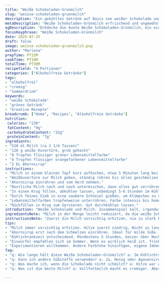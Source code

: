 ```yaml
---
title: "Weiße Schokoladen-Grünmilch"
slug: "weisse-schokoladen-gruenmilch"
description: "Ein gekühltes Getränk auf Basis von weißer Schokolade und Milch. Angepasst mit weniger Milch und einem anderen Süßungsmittel. Farbgeber geändert zu grün und orange, für eine überraschende Optik. Zubereitungszeit leicht variiert. Die Milch wird erst aufgekocht, dann die Schokolade darin geschmolzen, Abkühlzeit angepasst. Geschmacksrichtung dezent süß, cremig und kühl. Vegetarisch, glutenfrei, ohne Nüsse und Eier. Einfach, schnell, experimentell."
metaDescription: "Weiße Schokoladen-Grünmilch erfrischend und ungewöhnlich, ein toller Genuss für laue Sommerabende oder den süßen Start am Morgen."
ogDescription: "Entdecke die bunte Weiße Schokoladen-Grünmilch, ein einzigartiges alkoholfreies Getränk mit intensivem Geschmack."
focusKeyphrase: "Weiße Schokoladen-Grünmilch"
date: 2025-07-25
draft: false
image: weisse-schokoladen-gruenmilch.png
author: "Marlena"
prepTime: PT15M
cookTime: PT10M
totalTime: PT30M
recipeYield: "4 Portionen"
categories: ["Alkoholfreie Getränke"]
tags:
- "alkoholfrei"
- "cremig"
- "Sommerdrink"
keywords:
- "weiße Schokolade"
- "grünes Getränk"
- "kreative Rezepte"
breadcrumb: ["Home", "Recipes", "Alkoholfreie Getränke"]
nutrition: 
 calories: "230"
 fatContent: "9g"
 carbohydrateContent: "32g"
 proteinContent: "7g"
ingredients:
- "520 ml Milch (ca 2 1/4 Tassen)"
- "120 g weiße Kuvertüre, grob gehackt"
- "8 Tropfen flüssiger grüner Lebensmittelfarbe"
- "4 Tropfen flüssiger orangefarbener Lebensmittelfarbe"
- "2 EL Ahornsirup"
instructions:
- "Milch in einem kleinen Topf kurz aufkochen, etwa 5 Minuten lang bei niedriger Hitze weiter erwärmen."
- "Weißkuvertüre zur Milch geben, ständig rühren bis alles geschmolzen und verrührt ist."
- "Ahornsirup einrühren und vom Herd nehmen."
- "Restliche Milch nach und nach untermischen, dann alles gut verrühren."
- "In einen Krug füllen, abkühlen lassen, unbedingt 5-6 Stunden im Kühlschrank kalt stellen."
- "Durch feines Sieb in eine saubere Schüssel gießen, um Klümpchen zu entfernen."
- "Lebensmittelfarben tropfenweise unterrühren, Farbe intensiv bis homogen verändern."
- "Rückfüllen in Krug zum Servieren. Gut durchkühlen lassen."
introduction: "Weiße Schokolade und Milch. Zusammenspiel kalt, irgendwie mystisch. Farbe nicht klassisch, grün mit einem Touch Orange. Nicht für jeden, aber auffallend. Einfach zuzubereiten, wenig Zutaten. Ahornsirup statt Zucker nimmt die Schärfe raus. Milchmenge reduziert, intensiver Schokoladengeschmack. Zwischenzeitlich einkühlen, dann noch mal filtern. Flüssigkeit klarer. Freude für die Augen und Zunge. Frisch und cremig. Leicht anders und experimentell. Ach, und für Vegetarier immer passend. Glutenfrei sowieso. Ohne Eier, ohne Nüsse. Unkompliziert, schnell. Niemand überfordert. Ideal für laue Sommerabende oder als süßer Start am Morgen. Farbenfroh. Erwärmt, geschmolzen, dann kühl. Warten, nicht überstürzen."
ingredientsNote: "Milch in der Menge leicht reduziert, da die weiße Schokolade sonst zu mild wird. Die Kuvertüre ist grob geschnitten, damit sie schneller und gleichmäßiger schmilzt. Ahornsirup ersetzt den klassischen Zucker, sorgt für eine natürliche Süße mit leicht karamelligem Aroma. Farbgebung verändert: Grüntöne bleiben, aber Orange kommt dazu, erhöht die visuelle Spannung im Getränk. Lebensmittelfarben sollten flüssig sein für bessere Verteilung. Milch sollte frisch und möglichst vollfett sein, damit das Getränk cremiger und vollmundiger schmeckt. Kuvertüre von guter Qualität wichtig, nicht zu billig, sonst wird die Konsistenz zu wässrig oder zu fettig. Für Allergiker besonders geeignet, da keine Nüsse oder Eier enthalten sind."
instructionsNote: "Zuerst die Milch vorsichtig erhitzen, nie zu stark kochen, damit sie nicht anbrennt und keine Haut bildet. Währenddessen Kuvertüre hacken, grob genug, damit sie schneller schmilzt, aber nicht zu fein, damit es keine Klümpchen gibt. Beim Schmelzen die Hitze reduzieren, ständig rühren, sonst brennt die Schokolade an. Ahornsirup als süßende Komponente erst nach dem Schmelzen unterrühren, um die natürliche Konsistenz zu erhalten. Nach Zugabe der restlichen Milch gut verrühren, damit keine Phasen entstehen. In den Kühlschrank stellen, zumindest 5 Stunden, besser über Nacht – das kühlt das Getränk durch und verbindet die Aromen. Vor dem Servieren sieben, kleine Stückchen und mögliche Knochen der Schokolade entfernen. Farben vorsichtig zugeben und gleichmäßig aufrühren, nie direkt in großen Mengen. Das Getränk wirkt dann lebendig, frisch und ein wenig skurril. Kühl servieren, eventuell mit Eiswürfeln, wenn es sehr warm ist."
tips:
- "Milch immer vorsichtig erhitzen. Hitze zuerst niedrig. Nicht zu lange kochen, sonst Haut und Geschmack. Kuvertüre grob hacken. Zu fein führt zu Klümpchen, nicht gut. Hitze beim Schmelzen reduzieren. Rühren nicht vergessen, sonst brennt die Schokolade an und es wird bitter."
- "Ahornsirup erst nach dem Schmelzen einrühren. Ideal für milde Süße. Klümpchen in der Mischung vermeiden. Restliche Milch nach und nach dazugeben. Gut durchmischen. Konsistenz wichtig, kein Wasser."
- "Kühlschrankzeit entscheidend. Mindestens 5 Stunden, besser über Nacht. Aromen verbinden sich dann viel besser. Sieben bevor servieren, kleine Stückchen müssen weg. Lebensmittelfarben sorgsam einarbeiten. Kleinere Mengen sicherstellen für gleichmäßige Färbung."
- "Eiswürfel empfehlen sich im Sommer. Wenn es wirklich heiß ist. Trinken frisch servieren, das Getränk bleibt kühl. Ungewöhnlich und aromatisch. Servieren in bunten Gläsern. Macht zusätzliche Freude. Bunt und lebendig."
- "Experimentieren willkommen. Andere Farbtöne hinzufügen, eigene Ideen. Oranje mehr? Oder vielleicht andere Geschmäcker, etwas exotische Aromen. Versuch das mit verschiedenen Sirups. Mal was Anderes. Toll für Kinder und Erwachsene."
faq:
- "q: Wie lange hält diese Weiße Schokoladen-Grünmilch? a: Im Kühlschrank bleibt sie 2-3 Tage frisch. Am besten in einem geschlossenen Behälter lagern. Regelmäßig kontrollieren. Wenn sie dicker wird, Verluste im Geschmack."
- "q: Kann ich andere Süßstoffe verwenden? a: Ja, Honig oder Agavensirup gehen gut. Süße anpassen ist wichtig. Zuckersüße variieren. Mit Stevia ist auch möglich, aber probieren."
- "q: Was mache ich, wenn die Schokolade nicht schmilzt? a: Hitze war wahrscheinlich zu hoch. Dann schnell reduzieren. Rühren ist jetzt wichtig, damit es gleichmäßig wird. Schokolade sollte weich und cremig werden."
- "q: Was ist die beste Milch? a: Vollfettmilch macht es cremiger. Aber auch veganen Alternativen probieren? Mandeldrink oder Haferdrink. Beide liefern Geschmack und Konsistenz, aber andere Ergebnisse. Kontrollieren ob es wirkt."

---
```

